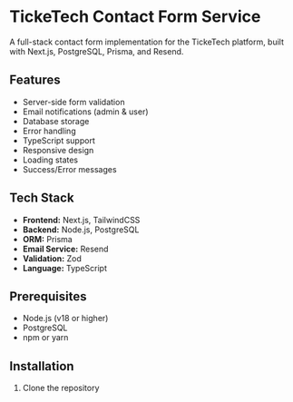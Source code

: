 # TickeTech Contact Form Service

A full-stack contact form implementation for the TickeTech platform, built with Next.js, PostgreSQL, Prisma, and Resend.

## Features

- Server-side form validation
- Email notifications (admin & user)
- Database storage
- Error handling
- TypeScript support
- Responsive design
- Loading states
- Success/Error messages

## Tech Stack

- **Frontend:** Next.js, TailwindCSS
- **Backend:** Node.js, PostgreSQL
- **ORM:** Prisma
- **Email Service:** Resend
- **Validation:** Zod
- **Language:** TypeScript

## Prerequisites

- Node.js (v18 or higher)
- PostgreSQL
- npm or yarn

## Installation

1. Clone the repository
